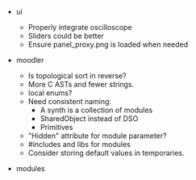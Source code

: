 * ui
    * Properly integrate oscilloscope
    * Sliders could be better
    * Ensure panel_proxy.png is loaded when needed

* moodler
    * Is topological sort in reverse?
    * More C ASTs and fewer strings.
    * local enums?
    * Need consistent naming:
        + A synth is a collection of modules
        + SharedObject instead of DSO
        + Primitives
    * "Hidden" attribute for module parameter?
    * #includes and libs for modules
    * Consider storing default values in temporaries.

* modules
